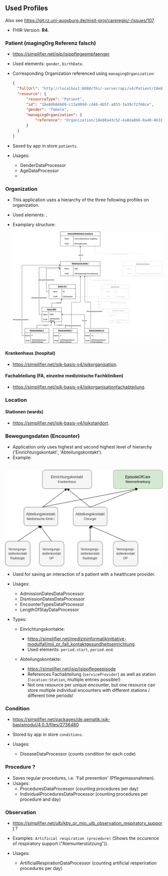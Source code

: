 ## Used Profiles

Also see https://git.rz.uni-augsburg.de/misit-proj/careregio/-/issues/107.

- FHIR Version: **R4**.



### Patient (magingOrg Referenz falsch)

- https://simplifier.net/isip/isippflegeempfaenger

- Used elements: `gender`, `birthDate`.

- Corresponding Organization referenced using `managingOrganization`:

  ```json
  {
    "fullUrl": "http://localhost:8080/fhir-server/api/v4/Patient/18e80b84609-c13a989d-cd48-4b5f-a853-3a39cf2f68ce",
    "resource": {
        "resourceType": "Patient",
        "id": "18e80b84609-c13a989d-cd48-4b5f-a853-3a39cf2f68ce",
        "gender": "female",
        "managingOrganization": {
            "reference": "Organization/18e80a43c52-4a8da8b6-8a40-4631-ade6-182c6bdc041f"
        }
    }
  }
  ```

- Saved by app in store `patients`.

- Usages:

  - GenderDataProcessor
  - AgeDataProcessor
  - 
  
  

### Organization

- This application uses a hierarchy of the three following profiles on organization.
- Used elements: .
- Examplary structure:

  ![UKA_Aufbauorganisation_FHIR](assets/UKA_Aufbauorganisation_FHIR.png)



#### Krankenhaus (hospital)

- https://simplifier.net/isik-basis-v4/isikorganisation.



#### Fachabteilung (FA, einzelne medizinische Fachkliniken)

- https://simplifier.net/isik-basis-v4/isikorganisationfachabteilung.



### Location

#### Stationen (wards)

- https://simplifier.net/isik-basis-v4/isikstandort.



### Bewegungsdaten (Encounter)

- Application only uses highest and second highest level of hierarchy ('Einrichtungskontakt', 'Abteilungskontakt').
- Example:

​	![UKA_ISIK_Kontaktebenen](assets/UKA_ISIK_Kontaktebenen.png)

- Used for saving an interaction of a patient with a healthcare provider.

- Usages:

  - AdmissionDatesDataProcessor
  - DismissionDatesDataProcessor
  - EncounterTypesDataProcessor
  - LengthOfStayDataProcessor

- Types:

  - Einrichtungskontakte:
    - https://simplifier.net/medizininformatikinitiative-modulfall/mii_pr_fall_kontaktgesundheitseinrichtung
    - Used elements: `period.start`, `period.end`.

  - Abteilungskontakte:
    - https://simplifier.net/isip/isippflegeepisode
    - References Fachabteilung (`serviceProvider`) as well as station (`location:Station`, multiple entries possible!)
    - Not one resource per unique encounter, but one resource can store multiple individual encounters with different stations / different time periods!


  

### Condition

- https://simplifier.net/packages/de.gematik.isik-basismodul/4.0.3/files/2736480

- Stored by app in store `conditions`.

- Usages:
  - DiseaseDataProcessor (counts condition for each code)




### Procedure ?

- Saves regular procedures, i.e. 'Fall prevention' (Pflegemassnahmen).
- Usages:
  - ProceduresDataProcessor (counting procedures per day)
  - IndividualProceduresDataProcessor (counting procedures per procedure and day)



### Observation

- https://simplifier.net/ulb/kbv_pr_mio_ulb_observation_respiratory_support ?

- Examples: `Artificial respiration (procedure)` (Shows the occurence of respiratory support ("Atemunterstützung")).

- Usages:
  - ArtificialRespirationDataProcessor (counting artificial resperiration procedures per day)
